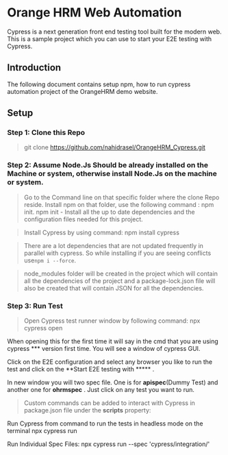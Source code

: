 # Orange HRM Web Automation
Cypress is a next generation front end testing tool built for the modern web. This is a sample project which you can use to start your E2E testing with Cypress.
## Introduction
The following document contains setup npm, how to run cypress automation project of the OrangeHRM demo website.
## Setup
### Step 1: Clone this Repo 
> git clone https://github.com/nahidrasel/OrangeHRM_Cypress.git

### Step 2: Assume Node.Js Should be already installed on the Machine or system, otherwise install Node.Js on the machine or system.
> Go to the Command line on that specific folder where the clone Repo reside. Install npm on that folder, use the following command : npm init.
npm init - Install all the up to date dependencies and the configuration files needed for this project.

> Install Cypress by using command:
npm install cypress

> There are a lot dependencies that are not updated frequently in parallel with cypress. So while installing if you are seeing conflicts use`npm i --force`.

> node_modules folder will be created in the project which will contain all the dependencies of the project and a package-lock.json file will also be created that will contain JSON for all the dependencies.

### Step 3: Run Test

> Open Cypress test runner window by following command:
npx cypress open

When opening this for the first time it will say in the cmd that you are using cypress *** version first time. You will see a window of cypress GUI.

Click on the E2E configuration and select any browser you like to run the test and click on the **Start E2E testing with ***** .

In new window you will two spec file. One is for **apispec**(Dummy Test) and another one for **ohrmspec** . Just click on any test you want to run.

> Custom commands can be added to interact with Cypress in package.json file under the **scripts** property:

Run Cypress from command to run the tests in headless mode on the terminal npx cypress run 

Run Individual Spec Files:
npx cypress run --spec 'cypress/integration/<path to spec file>'
